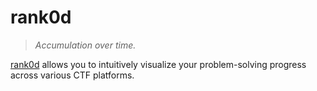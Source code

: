 # rank0d

> *Accumulation over time.*

[rank0d](https://github.com/diredocks/rank0d) allows you to intuitively visualize your problem-solving progress across various CTF platforms.
